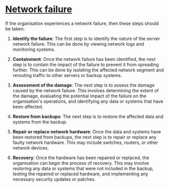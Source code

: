 # <u>**Network failure**</u>

If the organisation experiences a network failure, then these steps should be taken:

1. **Identify the failure**: The first step is to identify the nature of the server network failure. This can be done by viewing network logs and monitoring systems.

2. **Containment**: Once the network failure has been identified, the next step is to contain the impact of the failure to prevent it from spreading further. This can be done by isolating the affected network segment and rerouting traffic to other servers or backup systems.

3. **Assessment of the damage**: The next step is to assess the damage caused by the network failure. This involves determining the extent of the damage, evaluating the potential impact of the failure on the organisation's operations, and identifying any data or systems that have been affected.

4. **Restore from backups**: The next step is to restore the affected data and systems from the backup.

5. **Repair or replace network hardware**: Once the data and systems have been restored from backups, the next step is to repair or replace any faulty network hardware. This may include switches, routers, or other network devices.

6. **Recovery**: Once the hardware has been repaired or replaced, the organisation can begin the process of recovery. This may involve restoring any data or systems that were not included in the backup, testing the repaired or replaced hardware, and implementing any necessary security updates or patches.


